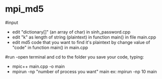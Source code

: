 # mpi_md5
#input
- edit "dictionary[]" (an array of char) in sinh_password.cpp
- edit "k" as length of string (plaintext) in function main() in file main.cpp
- edit md5 code that you want to find it's plaintext by change value of "code" in function main() in main.cpp

#run
-open terminal and cd to the folder you save your code, typing:
 + mpic++ main.cpp -o main                       
 + mpirun -np "number of process you want" main
  ex: mpirun -np 10 main
